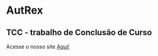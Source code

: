# AutRex
## TCC - trabalho de Conclusão de Curso
Acesse o nosso site <a href="https://projetos-carlos.github.io/AutRex/">Aqui!</a>
